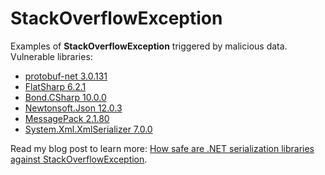 # StackOverflowException

Examples of **StackOverflowException** triggered by malicious data. Vulnerable libraries:

- [protobuf-net 3.0.131](https://www.nuget.org/packages/protobuf-net/3.0.131)
- [FlatSharp 6.2.1](https://www.nuget.org/packages/FlatSharp/6.2.1)
- [Bond.CSharp 10.0.0](https://www.nuget.org/packages/Bond.CSharp/10.0.0)
- [Newtonsoft.Json 12.0.3](https://www.nuget.org/packages/Newtonsoft.Json/12.0.3)
- [MessagePack 2.1.80](https://www.nuget.org/packages/MessagePack/2.1.80)
- [System.Xml.XmlSerializer 7.0.0](https://learn.microsoft.com/en-us/dotnet/api/system.xml.serialization.xmlserializer?view=net-7.0)

Read my blog post to learn more: [How safe are .NET serialization libraries against StackOverflowException](https://mijailovic.net/2023/02/20/stack-overflow-exception/).
